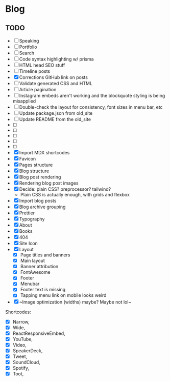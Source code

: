 # Blog

## TODO

- [ ] Speaking
- [ ] Portfolio
- [ ] Search
- [ ] Code syntax highlighting w/ prisma
- [ ] HTML head SEO stuff
- [ ] Timeline posts
- [x] Corrections GitHub link on posts
- [ ] Validate generated CSS and HTML
- [ ] Article pagination
- [ ] Instagram embeds aren't working and the blockquote styling is being misapplied
- [ ] Double-check the layout for consistency, font sizes in menu bar, etc
- [ ] Update package.json from old_site
- [ ] Update README from the old_site
- [ ]
- [ ]
- [ ]
- [ ]
- [ ]
- [x] Import MDX shortcodes
- [x] Favicon
- [x] Pages structure
- [x] Blog structure
- [x] Blog post rendering
- [x] Rendering blog post images
- [x] Decide: plain CSS? preprocessor? tailwind?
  - Plain CSS is actually enough, with grids and flexbox
- [x] Import blog posts
- [x] Blog archive grouping
- [x] Prettier
- [x] Typography
- [x] About
- [x] Books
- [x] 404
- [x] Site Icon
- [x] Layout
  - [x] Page titles and banners
  - [x] Main layout
  - [x] Banner attribution
  - [x] FontAwesome
  - [x] Footer
  - [x] Menubar
  - [x] Footer text is missing
  - [x] Tapping menu link on mobile looks weird
- [x] ~Image optimization (widths) maybe? Maybe not lol~

Shortcodes:

- [x] Narrow,
- [x] Wide,
- [x] ReactResponsiveEmbed,
- [x] YouTube,
- [x] Video,
- [x] SpeakerDeck,
- [x] Tweet,
- [x] SoundCloud,
- [x] Spotify,
- [x] Toot,
